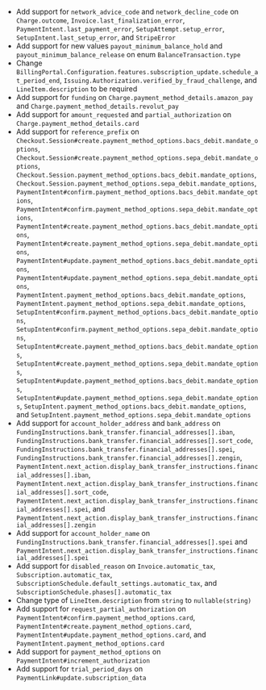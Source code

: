 * Add support for `network_advice_code` and `network_decline_code` on `Charge.outcome`, `Invoice.last_finalization_error`, `PaymentIntent.last_payment_error`, `SetupAttempt.setup_error`, `SetupIntent.last_setup_error`, and `StripeError`
* Add support for new values `payout_minimum_balance_hold` and `payout_minimum_balance_release` on enum `BalanceTransaction.type`
* Change `BillingPortal.Configuration.features.subscription_update.schedule_at_period_end`, `Issuing.Authorization.verified_by_fraud_challenge`, and `LineItem.description` to be required
* Add support for `funding` on `Charge.payment_method_details.amazon_pay` and `Charge.payment_method_details.revolut_pay`
* Add support for `amount_requested` and `partial_authorization` on `Charge.payment_method_details.card`
* Add support for `reference_prefix` on `Checkout.Session#create.payment_method_options.bacs_debit.mandate_options`, `Checkout.Session#create.payment_method_options.sepa_debit.mandate_options`, `Checkout.Session.payment_method_options.bacs_debit.mandate_options`, `Checkout.Session.payment_method_options.sepa_debit.mandate_options`, `PaymentIntent#confirm.payment_method_options.bacs_debit.mandate_options`, `PaymentIntent#confirm.payment_method_options.sepa_debit.mandate_options`, `PaymentIntent#create.payment_method_options.bacs_debit.mandate_options`, `PaymentIntent#create.payment_method_options.sepa_debit.mandate_options`, `PaymentIntent#update.payment_method_options.bacs_debit.mandate_options`, `PaymentIntent#update.payment_method_options.sepa_debit.mandate_options`, `PaymentIntent.payment_method_options.bacs_debit.mandate_options`, `PaymentIntent.payment_method_options.sepa_debit.mandate_options`, `SetupIntent#confirm.payment_method_options.bacs_debit.mandate_options`, `SetupIntent#confirm.payment_method_options.sepa_debit.mandate_options`, `SetupIntent#create.payment_method_options.bacs_debit.mandate_options`, `SetupIntent#create.payment_method_options.sepa_debit.mandate_options`, `SetupIntent#update.payment_method_options.bacs_debit.mandate_options`, `SetupIntent#update.payment_method_options.sepa_debit.mandate_options`, `SetupIntent.payment_method_options.bacs_debit.mandate_options`, and `SetupIntent.payment_method_options.sepa_debit.mandate_options`
* Add support for `account_holder_address` and `bank_address` on `FundingInstructions.bank_transfer.financial_addresses[].iban`, `FundingInstructions.bank_transfer.financial_addresses[].sort_code`, `FundingInstructions.bank_transfer.financial_addresses[].spei`, `FundingInstructions.bank_transfer.financial_addresses[].zengin`, `PaymentIntent.next_action.display_bank_transfer_instructions.financial_addresses[].iban`, `PaymentIntent.next_action.display_bank_transfer_instructions.financial_addresses[].sort_code`, `PaymentIntent.next_action.display_bank_transfer_instructions.financial_addresses[].spei`, and `PaymentIntent.next_action.display_bank_transfer_instructions.financial_addresses[].zengin`
* Add support for `account_holder_name` on `FundingInstructions.bank_transfer.financial_addresses[].spei` and `PaymentIntent.next_action.display_bank_transfer_instructions.financial_addresses[].spei`
* Add support for `disabled_reason` on `Invoice.automatic_tax`, `Subscription.automatic_tax`, `SubscriptionSchedule.default_settings.automatic_tax`, and `SubscriptionSchedule.phases[].automatic_tax`
* Change type of `LineItem.description` from `string` to `nullable(string)`
* Add support for `request_partial_authorization` on `PaymentIntent#confirm.payment_method_options.card`, `PaymentIntent#create.payment_method_options.card`, `PaymentIntent#update.payment_method_options.card`, and `PaymentIntent.payment_method_options.card`
* Add support for `payment_method_options` on `PaymentIntent#increment_authorization`
* Add support for `trial_period_days` on `PaymentLink#update.subscription_data`